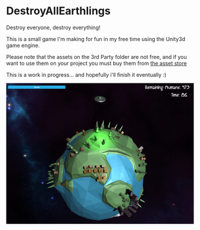 # DestroyAllEarthlings
Destroy everyone, destroy everything!

This is a small game I'm making for fun in my free time using the Unity3d game engine.

Please note that the assets on the 3rd Party folder are not free, and if you want to use them on your project you must buy them from [the asset store](https://www.assetstore.unity3d.com/en/#!/)

This is a work in progress... and hopefully i'll finish it eventually :)

![alt tag](https://github.com/fjunqueira/DestroyAllEarthlings/blob/master/sample.png)